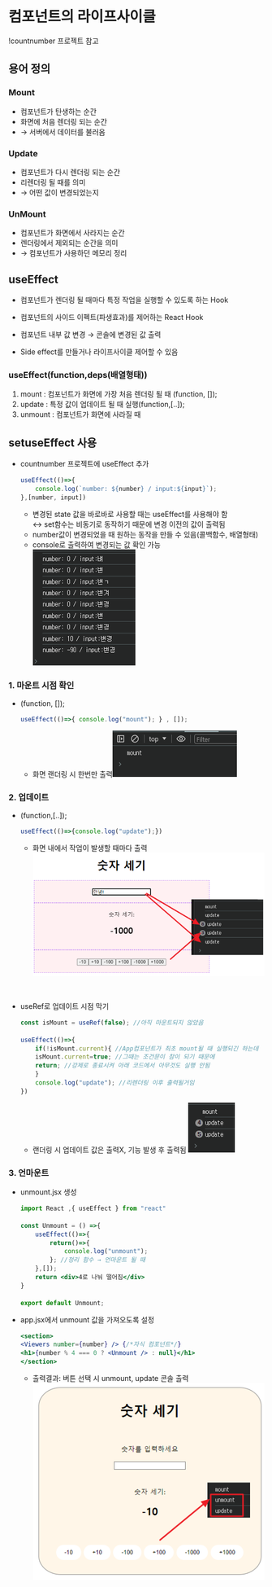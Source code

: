 # 컴포넌트의 라이프사이클
!countnumber 프로젝트 참고
## 용어 정의
### Mount
- 컴포넌트가 탄생하는 순간
- 화면에 처음 렌더링 되는 순간
- → 서버에서 데이터를 불러옴

### Update
- 컴포넌트가 다시 렌더링 되는 순간
- 리렌더링 될 때를 의미
- → 어떤 값이 변경되었는지 

### UnMount
- 컴포넌트가 화면에서 사라지는 순간
- 렌더링에서 제외되는 순간을 의미
- → 컴포넌트가 사용하던 메모리 정리

## useEffect
- 컴포넌트가 렌더링 될 때마다 특정 작업을 실행할 수 있도록 하는 Hook

- 컴포넌트의 사이드 이펙트(파생효과)를 제어하는 React Hook
- 컴포넌트 내부 값 변경 → 콘솔에 변경된 값 출력
- Side effect를 만들거나 라이프사이클 제어할 수 있음


### useEffect(function,deps(배열형태))
1. mount : 컴포넌트가 화면에 가장 처음 렌더링 될 때 (function, []);
2. update : 특정 값이 업데이트 될 때 실행(function,[..]);
3. unmount : 컴포넌트가 화면에 사라질 때

## setuseEffect 사용
- countnumber 프로젝트에 useEffect 추가
    ```jsx
    useEffect(()=>{ 
        console.log(`number: ${number} / input:${input}`);
    },[number, input])
    ```
    - 변경된 state 값을 바로바로 사용할 때는 useEffect를 사용해야 함    
    ↔ set함수는 비동기로 동작하기 때문에 변경 이전의 값이 출력됨
    - number값이 변경되었을 때 원하는 동작을 만들 수 있음(콜백함수, 배열형태)
    - console로 출력하여 변경되는 값 확인 가능 ![](/07.%20리엑트/00.%20img/03-1.png)

### 1. 마운트 시점 확인
- (function, []);
    ```jsx
    useEffect(()=>{ console.log("mount"); } , []);
    ```
    - 화면 랜더링 시 한번만 출력![](/07.%20리엑트/00.%20img/03-2.png)

### 2. 업데이트
- (function,[..]);
    ```jsx
    useEffect(()=>{console.log("update");})
    ```
    - 화면 내에서 작업이 발생할 때마다 출력![](/07.%20리엑트/00.%20img/03-3.png)
<br>

- useRef로 업데이트 시점 막기
    ```jsx
    const isMount = useRef(false); //아직 마운트되지 않았음

    useEffect(()=>{
        if(!isMount.current){ //App컴포넌트가 최초 mount될 때 실행되긴 하는데
        isMount.current=true; //그때는 조건문이 참이 되기 때문에
        return; //강제로 종료시켜 아래 코드에서 아무것도 실행 안됨
        }
        console.log("update"); //리렌더링 이후 출력될거임
    })
    ```
    - 랜더링 시 업데이트 값은 출력X, 기능 발생 후 출력됨 ![](/07.%20리엑트/00.%20img/03-4.png)

### 3. 언마운트
- unmount.jsx 생성
    ```jsx
    import React ,{ useEffect } from "react"

    const Unmount = () =>{
        useEffect(()=>{
            return()=>{
                console.log("unmount");
            }; //정리 함수 → 언마운트 될 때
        },[]);
        return <div>4로 나눠 떨어짐</div>
    }

    export default Unmount;
    ```
- app.jsx에서 unmount 값을 가져오도록 설정
    ```jsx
    <section>
    <Viewers number={number} /> {/*자식 컴포넌트*/}
    <h1>{number % 4 === 0 ? <Unmount /> : null}</h1>
    </section>
    ```
    - 출력결과: 버튼 선택 시 unmount, update 콘솔 출력 ![](/07.%20리엑트/00.%20img/03-5.png)



